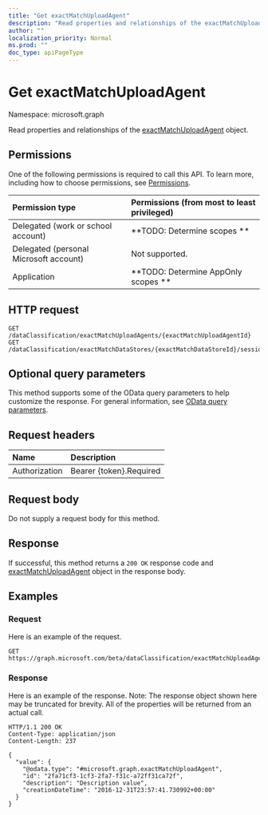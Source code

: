 ```yaml
---
title: "Get exactMatchUploadAgent"
description: "Read properties and relationships of the exactMatchUploadAgent object."
author: ""
localization_priority: Normal
ms.prod: ""
doc_type: apiPageType
---
```


# Get exactMatchUploadAgent

Namespace: microsoft.graph

Read properties and relationships of the [exactMatchUploadAgent](../resources/exactmatchuploadagent.md) object.

## Permissions
One of the following permissions is required to call this API. To learn more, including how to choose permissions, see [Permissions](/concepts/permissions-reference.md).

|Permission type|Permissions (from most to least privileged)|
|:---|:---|
|Delegated (work or school account)|**TODO: Determine scopes **|
|Delegated (personal Microsoft account)|Not supported.|
|Application|**TODO: Determine AppOnly scopes **|

## HTTP request
<!-- {
  "blockType": "ignored"
}
-->
``` http
GET /dataClassification/exactMatchUploadAgents/{exactMatchUploadAgentId}
GET /dataClassification/exactMatchDataStores/{exactMatchDataStoreId}/sessions/{exactMatchSessionId}/uploadAgent
```

## Optional query parameters
This method supports some of the OData query parameters to help customize the response. For general information, see [OData query parameters](/graph/query-parameters).

## Request headers
|Name|Description|
|:---|:---|
|Authorization|Bearer {token}.Required|

## Request body
Do not supply a request body for this method.

## Response
If successful, this method returns a `200 OK` response code and [exactMatchUploadAgent](../resources/exactmatchuploadagent.md) object in the response body.

## Examples

### Request
Here is an example of the request.
<!-- {
  "blockType": "request",
  "name": "get_exactmatchuploadagent"
}
-->
``` http
GET https://graph.microsoft.com/beta/dataClassification/exactMatchUploadAgents/{exactMatchUploadAgentId}
```

### Response
Here is an example of the response. Note: The response object shown here may be truncated for brevity. All of the properties will be returned from an actual call.
<!-- {
  "blockType": "response",
  "truncated": true,
  "@odata.type": "microsoft.graph.exactMatchUploadAgent"
}
-->
``` http
HTTP/1.1 200 OK
Content-Type: application/json
Content-Length: 237

{
  "value": {
    "@odata.type": "#microsoft.graph.exactMatchUploadAgent",
    "id": "2fa71cf3-1cf3-2fa7-f31c-a72ff31ca72f",
    "description": "Description value",
    "creationDateTime": "2016-12-31T23:57:41.730992+00:00"
  }
}
```

